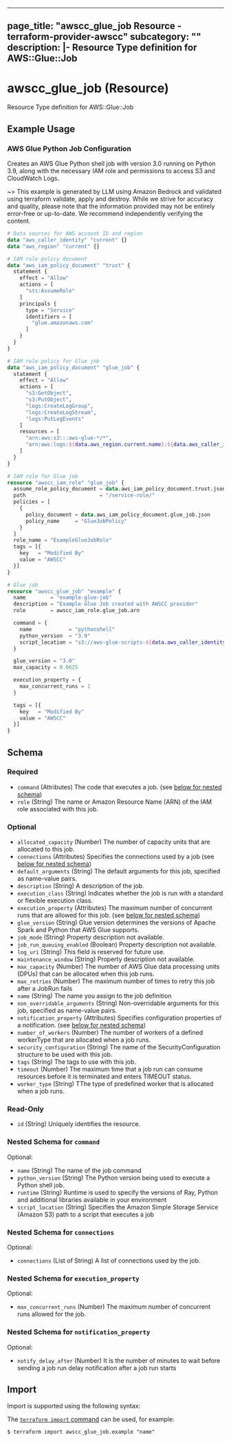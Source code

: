 
---
page_title: "awscc_glue_job Resource - terraform-provider-awscc"
subcategory: ""
description: |-
  Resource Type definition for AWS::Glue::Job
---

# awscc_glue_job (Resource)

Resource Type definition for AWS::Glue::Job

## Example Usage

### AWS Glue Python Job Configuration

Creates an AWS Glue Python shell job with version 3.0 running on Python 3.9, along with the necessary IAM role and permissions to access S3 and CloudWatch Logs.

~> This example is generated by LLM using Amazon Bedrock and validated using terraform validate, apply and destroy. While we strive for accuracy and quality, please note that the information provided may not be entirely error-free or up-to-date. We recommend independently verifying the content.

```terraform
# Data sources for AWS account ID and region
data "aws_caller_identity" "current" {}
data "aws_region" "current" {}

# IAM role policy document
data "aws_iam_policy_document" "trust" {
  statement {
    effect = "Allow"
    actions = [
      "sts:AssumeRole"
    ]
    principals {
      type = "Service"
      identifiers = [
        "glue.amazonaws.com"
      ]
    }
  }
}

# IAM role policy for Glue job
data "aws_iam_policy_document" "glue_job" {
  statement {
    effect = "Allow"
    actions = [
      "s3:GetObject",
      "s3:PutObject",
      "logs:CreateLogGroup",
      "logs:CreateLogStream",
      "logs:PutLogEvents"
    ]
    resources = [
      "arn:aws:s3:::aws-glue-*/*",
      "arn:aws:logs:${data.aws_region.current.name}:${data.aws_caller_identity.current.account_id}:log-group:/aws-glue/*"
    ]
  }
}

# IAM role for Glue job
resource "awscc_iam_role" "glue_job" {
  assume_role_policy_document = data.aws_iam_policy_document.trust.json
  path                        = "/service-role/"
  policies = [
    {
      policy_document = data.aws_iam_policy_document.glue_job.json
      policy_name     = "GlueJobPolicy"
    }
  ]
  role_name = "ExampleGlueJobRole"
  tags = [{
    key   = "Modified By"
    value = "AWSCC"
  }]
}

# Glue job
resource "awscc_glue_job" "example" {
  name        = "example-glue-job"
  description = "Example Glue Job created with AWSCC provider"
  role        = awscc_iam_role.glue_job.arn

  command = {
    name            = "pythonshell"
    python_version  = "3.9"
    script_location = "s3://aws-glue-scripts-${data.aws_caller_identity.current.account_id}-${data.aws_region.current.name}/example-script.py"
  }

  glue_version = "3.0"
  max_capacity = 0.0625

  execution_property = {
    max_concurrent_runs = 1
  }

  tags = [{
    key   = "Modified By"
    value = "AWSCC"
  }]
}
```

<!-- schema generated by tfplugindocs -->
## Schema

### Required

- `command` (Attributes) The code that executes a job. (see [below for nested schema](#nestedatt--command))
- `role` (String) The name or Amazon Resource Name (ARN) of the IAM role associated with this job.

### Optional

- `allocated_capacity` (Number) The number of capacity units that are allocated to this job.
- `connections` (Attributes) Specifies the connections used by a job (see [below for nested schema](#nestedatt--connections))
- `default_arguments` (String) The default arguments for this job, specified as name-value pairs.
- `description` (String) A description of the job.
- `execution_class` (String) Indicates whether the job is run with a standard or flexible execution class.
- `execution_property` (Attributes) The maximum number of concurrent runs that are allowed for this job. (see [below for nested schema](#nestedatt--execution_property))
- `glue_version` (String) Glue version determines the versions of Apache Spark and Python that AWS Glue supports.
- `job_mode` (String) Property description not available.
- `job_run_queuing_enabled` (Boolean) Property description not available.
- `log_uri` (String) This field is reserved for future use.
- `maintenance_window` (String) Property description not available.
- `max_capacity` (Number) The number of AWS Glue data processing units (DPUs) that can be allocated when this job runs.
- `max_retries` (Number) The maximum number of times to retry this job after a JobRun fails
- `name` (String) The name you assign to the job definition
- `non_overridable_arguments` (String) Non-overridable arguments for this job, specified as name-value pairs.
- `notification_property` (Attributes) Specifies configuration properties of a notification. (see [below for nested schema](#nestedatt--notification_property))
- `number_of_workers` (Number) The number of workers of a defined workerType that are allocated when a job runs.
- `security_configuration` (String) The name of the SecurityConfiguration structure to be used with this job.
- `tags` (String) The tags to use with this job.
- `timeout` (Number) The maximum time that a job run can consume resources before it is terminated and enters TIMEOUT status.
- `worker_type` (String) TThe type of predefined worker that is allocated when a job runs.

### Read-Only

- `id` (String) Uniquely identifies the resource.

<a id="nestedatt--command"></a>
### Nested Schema for `command`

Optional:

- `name` (String) The name of the job command
- `python_version` (String) The Python version being used to execute a Python shell job.
- `runtime` (String) Runtime is used to specify the versions of Ray, Python and additional libraries available in your environment
- `script_location` (String) Specifies the Amazon Simple Storage Service (Amazon S3) path to a script that executes a job


<a id="nestedatt--connections"></a>
### Nested Schema for `connections`

Optional:

- `connections` (List of String) A list of connections used by the job.


<a id="nestedatt--execution_property"></a>
### Nested Schema for `execution_property`

Optional:

- `max_concurrent_runs` (Number) The maximum number of concurrent runs allowed for the job.


<a id="nestedatt--notification_property"></a>
### Nested Schema for `notification_property`

Optional:

- `notify_delay_after` (Number) It is the number of minutes to wait before sending a job run delay notification after a job run starts

## Import

Import is supported using the following syntax:

The [`terraform import` command](https://developer.hashicorp.com/terraform/cli/commands/import) can be used, for example:

```shell
$ terraform import awscc_glue_job.example "name"
```
